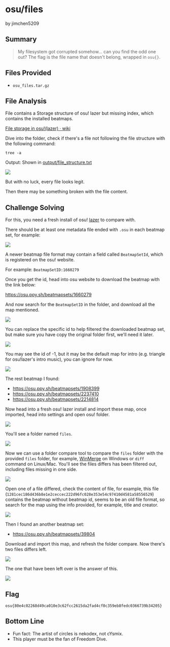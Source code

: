 # osu/files
by jimchen5209

## Summary

> My filesystem got corrupted somehow... can you find the odd one out? The flag is the file name that doesn't belong, wrapped in `osu{}`.

## Files Provided

- `osu_files.tar.gz`

## File Analysis

File contains a Storage structure of osu! lazer but missing index, which contains the installed beatmaps.

[File storage in osu!(lazer) · wiki](https://osu.ppy.sh/wiki/en/Client/Release_stream/Lazer/File_storage)

Dive into the folder, check if there's a file not following the file structure with the following command:

```shellscript
tree -a
```

Output: Shown in [output/file_structure.txt](output/file_structure.txt)

![](images/c0gX6FvRHHHR-oi_7JV-YVD34n1AJjxOPS-RuwdK16k=.png)

But with no luck, every file looks legit.

Then there may be something broken with the file content.

## Challenge Solving
For this,  you need a fresh install of osu! [lazer](https://osu.ppy.sh/home/download) to compare with.

There should be at least one metadata file ended with `.osu` in each beatmap set, for example:

![](images/FnP-QDGwbHth54MOjdrn14GGakykG-y5mwiPNxMwjaI=.png)

A newer beatmap file format may contain a field called `BeatmapSetId`, which is registered on the osu! website.

For example: `BeatmapSetID:1660279`

Once you get the id, head into osu website to download the beatmap with the link below:

https://osu.ppy.sh/beatmapsets/1660279

And now search for the `BeatmapSetID` in the folder, and download all the map mentioned.

![](images/G2zS89Vsq0RtMy8pQ4cZc4CRDYdL5uLdaOOwiLODcdA=.png)

You can replace the specific id to help filtered the downloaded beatmap set, but make sure you have copy the original folder first, we'll need it later.

![](images/i61GnXCPeWhr2JiLAt1dvoVip8zVH0n2KNNs_3CKljE=.png)

You may see the id of -1, but it may be the default map for intro (e.g. triangle for osu!lazer's intro music), you can ignore for now.

![](images/2Xq6Iq5KBXzCZ_00CnNlvSq0p8NaP3skOIV9HFxUDtY=.png)

The rest beatmap I found:

- https://osu.ppy.sh/beatmapsets/1908399
- https://osu.ppy.sh/beatmapsets/2237410
- https://osu.ppy.sh/beatmapsets/2214814

Now head into a fresh osu! lazer install and import these map, once imported, head into settings and open osu! folder.

![](images/wNyL_RZOSOC48UTLyWegurjbew1VS3D198WBJ2nQ3FI=.png)

You'll see a folder named `files`.

![](images/D0AS_SBYBpoYEoEEvnl3M0VKUCm_d6rKukRYrR5JBcc=.png)

Now we can use a folder compare tool to compare the `files` folder with the provided `files` folder, for example, [WinMerge](https://winmerge.org/) on Windows or `diff` command on Linux/Mac. You'll see the files differs has been filtered out, including files missing in one side.

![](images/dtjCfTZRzpuFJBHzFBnZBZUM5uEF8NxORkYKhzUGFhs=.png)

Open one of a file differed, check the content of file, for example, this file (`1281cec186d436b8e1e2ceccec222d96fc028e353e54c97410d4581a58556529`) contains the beatmap without beatmap id, seems to be an old file format, so search for the map using the info provided, for example, title and creator.

![](images/KC0V_k0kb_cO_Bu5GfHoRB59mKQKZCJwENSPX3hHSYY=.png)

Then I found an another beatmap set:

- https://osu.ppy.sh/beatmapsets/39804

Download and import this map, and refresh the folder compare. Now there's two files differs left.

![](images/qSJmKsyt6KFyNZqSB6N9OmMiyDl0UeElIVtwNsHoOZo=.png)

The one that have been left over is the answer of this.

![](images/gfYEqwQGPoh7tXfF3k729o1g7OwoPUigPzWRwbiN-hY=.png)


## Flag

`osu{80e4c02268d49ca010e3c62fcc2615da2fad4cf0c359eb8fedc0366739b34205}`

## Bottom Line

- Fun fact: The artist of circles is nekodex, not cYsmix.
- This player must be the fan of Freedom Dive.

